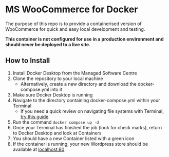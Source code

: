 # MS WooCommerce for Docker

The purpose of this repo is to provide a containerised version of WooCommerce for quick and easy local development and testing.

**This container is not configured for use in a production environment and should never be deployed to a live site.**

## How to Install
1. Install Docker Desktop from the Managed Software Centre
2. Clone the repository to your local machine
    - Alternatively, create a new directory and download the docker-compose.yml into it
3. Make sure Docker Desktop is running
4. Navigate to the directory containing docker-compose.yml within your Terminal
    - If you need a quick review on navigating file systems with Terminal, [try this guide](https://terminalcheatsheet.com/guides/navigate-terminal#navigating-folders)
5. Run the command `docker compose up -d`
6. Once your Terminal has finished the job (look for check marks), return to Docker Desktop and look at Containers
7. You should have a new Container listed with a green icon
8. If the container is running, your new Wordpress store should be available at [localhost:80](http://localhost:80)


